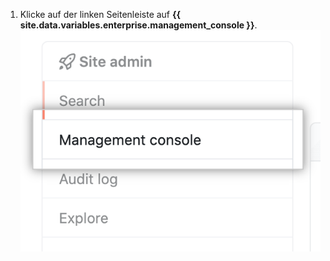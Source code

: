 1. Klicke auf der linken Seitenleiste auf **{{ site.data.variables.enterprise.management_console }}**. ![Registerkarte „{{ site.data.variables.enterprise.management_console }}" in der linken Seitenleiste](/assets/images/enterprise/management-console/management-console-tab.png)
